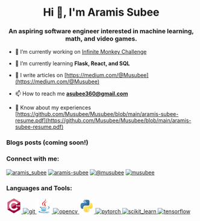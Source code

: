 <h1 align="center">Hi 👋, I'm Aramis Subee</h1>
<h3 align="center">An aspiring software engineer interested in machine learning, math, and video games.</h3>

- 🔭 I’m currently working on [Infinite Monkey Challenge](https://github.com/Musubee/InfiniteMonkeyChallenge)

- 🌱 I’m currently learning **Flask, React, and SQL**

- 📝 I write articles on [https://medium.com/@Musubee](https://medium.com/@Musubee)

- 📫 How to reach me **asubee360@gmail.com**

- 📄 Know about my experiences [https://github.com/Musubee/Musubee/blob/main/aramis-subee-resume.pdf](https://github.com/Musubee/Musubee/blob/main/aramis-subee-resume.pdf)

### Blogs posts (coming soon!)
<!-- BLOG-POST-LIST:START -->
<!-- BLOG-POST-LIST:END -->

<h3 align="left">Connect with me:</h3>
<p align="left">
<a href="https://twitter.com/aramis_subee" target="blank"><img align="center" src="https://raw.githubusercontent.com/rahuldkjain/github-profile-readme-generator/master/src/images/icons/Social/twitter.svg" alt="aramis_subee" height="30" width="40" /></a>
<a href="https://linkedin.com/in/aramis-subee" target="blank"><img align="center" src="https://raw.githubusercontent.com/rahuldkjain/github-profile-readme-generator/master/src/images/icons/Social/linked-in-alt.svg" alt="aramis-subee" height="30" width="40" /></a>
<a href="https://medium.com/@musubee" target="blank"><img align="center" src="https://raw.githubusercontent.com/rahuldkjain/github-profile-readme-generator/master/src/images/icons/Social/medium.svg" alt="@musubee" height="30" width="40" /></a>
<a href="https://www.leetcode.com/musubee" target="blank"><img align="center" src="https://raw.githubusercontent.com/rahuldkjain/github-profile-readme-generator/master/src/images/icons/Social/leet-code.svg" alt="musubee" height="30" width="40" /></a>
</p>

<h3 align="left">Languages and Tools:</h3>
<p align="left"> <a href="https://www.w3schools.com/cpp/" target="_blank"> <img src="https://raw.githubusercontent.com/devicons/devicon/master/icons/cplusplus/cplusplus-original.svg" alt="cplusplus" width="40" height="40"/> </a> <a href="https://git-scm.com/" target="_blank"> <img src="https://www.vectorlogo.zone/logos/git-scm/git-scm-icon.svg" alt="git" width="40" height="40"/> </a> <a href="https://www.java.com" target="_blank"> <img src="https://raw.githubusercontent.com/devicons/devicon/master/icons/java/java-original.svg" alt="java" width="40" height="40"/> </a> <a href="https://opencv.org/" target="_blank"> <img src="https://www.vectorlogo.zone/logos/opencv/opencv-icon.svg" alt="opencv" width="40" height="40"/> </a> <a href="https://www.python.org" target="_blank"> <img src="https://raw.githubusercontent.com/devicons/devicon/master/icons/python/python-original.svg" alt="python" width="40" height="40"/> </a> <a href="https://pytorch.org/" target="_blank"> <img src="https://www.vectorlogo.zone/logos/pytorch/pytorch-icon.svg" alt="pytorch" width="40" height="40"/> </a> <a href="https://scikit-learn.org/" target="_blank"> <img src="https://upload.wikimedia.org/wikipedia/commons/0/05/Scikit_learn_logo_small.svg" alt="scikit_learn" width="40" height="40"/> </a> <a href="https://www.tensorflow.org" target="_blank"> <img src="https://www.vectorlogo.zone/logos/tensorflow/tensorflow-icon.svg" alt="tensorflow" width="40" height="40"/> </a> </p>
